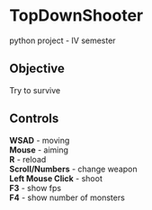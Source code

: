 # TopDownShooter
python project - IV semester
## Objective
Try to survive
## Controls
**WSAD** - moving <br>
**Mouse** - aiming <br>
**R** - reload <br>
**Scroll/Numbers** - change weapon <br>
**Left Mouse Click** - shoot <br> 
**F3** - show fps <br>
**F4** - show number of monsters <br>
